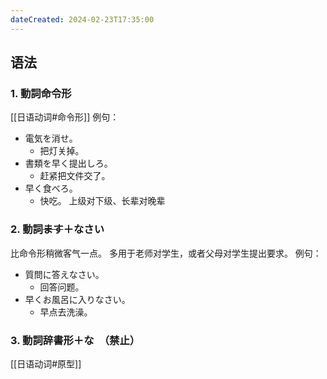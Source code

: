 ```yaml
---
dateCreated: 2024-02-23T17:35:00
---
```

## 语法
### 1. 動詞命令形
[[日语动词#命令形]]
例句：
- 電気を消せ。
	- 把灯关掉。
- 書類を早く提出しろ。
	- 赶紧把文件交了。
- 早く食べろ。
	- 快吃。
上级对下级、长辈对晚辈
### 2. 動詞~~ます~~＋なさい
比命令形稍微客气一点。
多用于老师对学生，或者父母对学生提出要求。
例句：
- 質問に答えなさい。
	- 回答问题。
- 早くお風呂に入りなさい。
	- 早点去洗澡。
### 3. 動詞辞書形＋な　（禁止）
[[日语动词#原型]]
